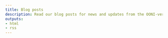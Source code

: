 ```yaml
---
title: Blog posts
description: Read our blog posts for news and updates from the OONI-verse
outputs:
- html
- rss
---
```

